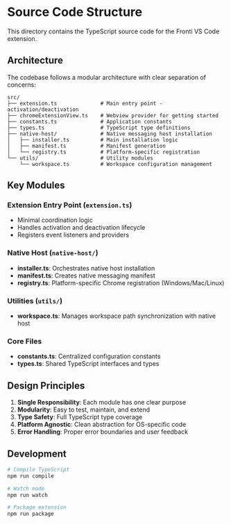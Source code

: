 # Source Code Structure

This directory contains the TypeScript source code for the Fronti VS Code extension.

## Architecture

The codebase follows a modular architecture with clear separation of concerns:

```
src/
├── extension.ts              # Main entry point - activation/deactivation
├── chromeExtensionView.ts    # Webview provider for getting started
├── constants.ts              # Application constants
├── types.ts                  # TypeScript type definitions
├── native-host/              # Native messaging host installation
│   ├── installer.ts          # Main installation logic
│   ├── manifest.ts           # Manifest generation
│   └── registry.ts           # Platform-specific registration
└── utils/                    # Utility modules
    └── workspace.ts          # Workspace configuration management
```

## Key Modules

### Extension Entry Point (`extension.ts`)
- Minimal coordination logic
- Handles activation and deactivation lifecycle
- Registers event listeners and providers

### Native Host (`native-host/`)
- **installer.ts**: Orchestrates native host installation
- **manifest.ts**: Creates native messaging manifest
- **registry.ts**: Platform-specific Chrome registration (Windows/Mac/Linux)

### Utilities (`utils/`)
- **workspace.ts**: Manages workspace path synchronization with native host

### Core Files
- **constants.ts**: Centralized configuration constants
- **types.ts**: Shared TypeScript interfaces and types

## Design Principles

1. **Single Responsibility**: Each module has one clear purpose
2. **Modularity**: Easy to test, maintain, and extend
3. **Type Safety**: Full TypeScript type coverage
4. **Platform Agnostic**: Clean abstraction for OS-specific code
5. **Error Handling**: Proper error boundaries and user feedback

## Development

```bash
# Compile TypeScript
npm run compile

# Watch mode
npm run watch

# Package extension
npm run package
```

